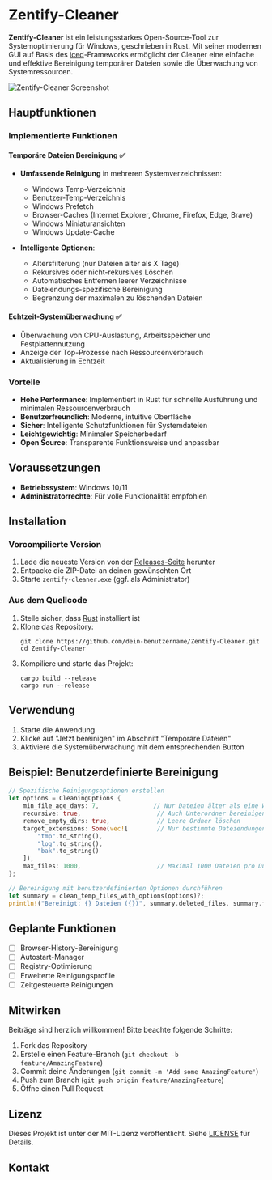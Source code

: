 # Zentify-Cleaner

**Zentify-Cleaner** ist ein leistungsstarkes Open-Source-Tool zur Systemoptimierung für Windows, geschrieben in Rust. Mit seiner modernen GUI auf Basis des [iced](https://github.com/iced-rs/iced)-Frameworks ermöglicht der Cleaner eine einfache und effektive Bereinigung temporärer Dateien sowie die Überwachung von Systemressourcen.

![Zentify-Cleaner Screenshot](https://i.imgur.com/WN37BWD.png)

## Hauptfunktionen

### Implementierte Funktionen

#### Temporäre Dateien Bereinigung ✅
- **Umfassende Reinigung** in mehreren Systemverzeichnissen:
  - Windows Temp-Verzeichnis
  - Benutzer-Temp-Verzeichnis
  - Windows Prefetch
  - Browser-Caches (Internet Explorer, Chrome, Firefox, Edge, Brave)
  - Windows Miniaturansichten
  - Windows Update-Cache

- **Intelligente Optionen**:
  - Altersfilterung (nur Dateien älter als X Tage)
  - Rekursives oder nicht-rekursives Löschen
  - Automatisches Entfernen leerer Verzeichnisse
  - Dateiendungs-spezifische Bereinigung
  - Begrenzung der maximalen zu löschenden Dateien

#### Echtzeit-Systemüberwachung ✅
- Überwachung von CPU-Auslastung, Arbeitsspeicher und Festplattennutzung
- Anzeige der Top-Prozesse nach Ressourcenverbrauch
- Aktualisierung in Echtzeit

### Vorteile

- **Hohe Performance**: Implementiert in Rust für schnelle Ausführung und minimalen Ressourcenverbrauch
- **Benutzerfreundlich**: Moderne, intuitive Oberfläche 
- **Sicher**: Intelligente Schutzfunktionen für Systemdateien
- **Leichtgewichtig**: Minimaler Speicherbedarf
- **Open Source**: Transparente Funktionsweise und anpassbar

## Voraussetzungen

- **Betriebssystem**: Windows 10/11
- **Administratorrechte**: Für volle Funktionalität empfohlen

## Installation

### Vorcompilierte Version

1. Lade die neueste Version von der [Releases-Seite](https://github.com/dein-benutzername/Zentify-Cleaner/releases) herunter
2. Entpacke die ZIP-Datei an deinen gewünschten Ort
3. Starte `zentify-cleaner.exe` (ggf. als Administrator)

### Aus dem Quellcode

1. Stelle sicher, dass [Rust](https://www.rust-lang.org/tools/install) installiert ist
2. Klone das Repository:
   ```
   git clone https://github.com/dein-benutzername/Zentify-Cleaner.git
   cd Zentify-Cleaner
   ```
3. Kompiliere und starte das Projekt:
   ```
   cargo build --release
   cargo run --release
   ```

## Verwendung

1. Starte die Anwendung
2. Klicke auf "Jetzt bereinigen" im Abschnitt "Temporäre Dateien"
3. Aktiviere die Systemüberwachung mit dem entsprechenden Button

## Beispiel: Benutzerdefinierte Bereinigung

```rust
// Spezifische Reinigungsoptionen erstellen
let options = CleaningOptions {
    min_file_age_days: 7,               // Nur Dateien älter als eine Woche
    recursive: true,                     // Auch Unterordner bereinigen
    remove_empty_dirs: true,             // Leere Ordner löschen
    target_extensions: Some(vec![        // Nur bestimmte Dateiendungen löschen
        "tmp".to_string(), 
        "log".to_string(),
        "bak".to_string()
    ]),
    max_files: 1000,                     // Maximal 1000 Dateien pro Durchgang
};

// Bereinigung mit benutzerdefinierten Optionen durchführen
let summary = clean_temp_files_with_options(options)?;
println!("Bereinigt: {} Dateien ({})", summary.deleted_files, summary.formatted_size());
```

## Geplante Funktionen

- [ ] Browser-History-Bereinigung 
- [ ] Autostart-Manager
- [ ] Registry-Optimierung
- [ ] Erweiterte Reinigungsprofile
- [ ] Zeitgesteuerte Reinigungen

## Mitwirken

Beiträge sind herzlich willkommen! Bitte beachte folgende Schritte:

1. Fork das Repository
2. Erstelle einen Feature-Branch (`git checkout -b feature/AmazingFeature`)
3. Commit deine Änderungen (`git commit -m 'Add some AmazingFeature'`)
4. Push zum Branch (`git push origin feature/AmazingFeature`)
5. Öffne einen Pull Request

## Lizenz

Dieses Projekt ist unter der MIT-Lizenz veröffentlicht. Siehe [LICENSE](LICENSE) für Details.

## Kontakt
